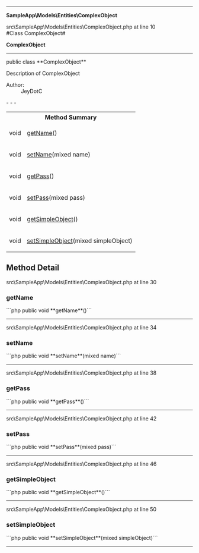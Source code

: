 - - -

**SampleApp\Models\Entities\ComplexObject**
<div class="location">src\SampleApp\Models\Entities\ComplexObject.php at line 10</div>
#Class ComplexObject#

**ComplexObject**


- - -

<p class="signature">public  class **ComplexObject**</p>

<div class="comment" id="overview_description"><p>Description of ComplexObject</p></div>

<dl>
<dt>Author:</dt>
<dd>JeyDotC</dd>
</dl>
- - -

<table id="summary_method">
<tr><th colspan="2">Method Summary</th></tr>
<tr>
<td class="type"> void</td>
<td class="description"><p class="name"><a href="#getName">getName</a>()</p></td>
</tr>
<tr>
<td class="type"> void</td>
<td class="description"><p class="name"><a href="#setName">setName</a>(mixed name)</p></td>
</tr>
<tr>
<td class="type"> void</td>
<td class="description"><p class="name"><a href="#getPass">getPass</a>()</p></td>
</tr>
<tr>
<td class="type"> void</td>
<td class="description"><p class="name"><a href="#setPass">setPass</a>(mixed pass)</p></td>
</tr>
<tr>
<td class="type"> void</td>
<td class="description"><p class="name"><a href="#getSimpleObject">getSimpleObject</a>()</p></td>
</tr>
<tr>
<td class="type"> void</td>
<td class="description"><p class="name"><a href="#setSimpleObject">setSimpleObject</a>(mixed simpleObject)</p></td>
</tr>
</table>

<h2 id="detail_method">Method Detail</h2>
<div class="location">src\SampleApp\Models\Entities\ComplexObject.php at line 30</div>
<h3 id="getName()">getName</h3>
```php
public  void **getName**()```
<div class="details">
</div>

- - -

<div class="location">src\SampleApp\Models\Entities\ComplexObject.php at line 34</div>
<h3 id="setName()">setName</h3>
```php
public  void **setName**(mixed name)```
<div class="details">
</div>

- - -

<div class="location">src\SampleApp\Models\Entities\ComplexObject.php at line 38</div>
<h3 id="getPass()">getPass</h3>
```php
public  void **getPass**()```
<div class="details">
</div>

- - -

<div class="location">src\SampleApp\Models\Entities\ComplexObject.php at line 42</div>
<h3 id="setPass()">setPass</h3>
```php
public  void **setPass**(mixed pass)```
<div class="details">
</div>

- - -

<div class="location">src\SampleApp\Models\Entities\ComplexObject.php at line 46</div>
<h3 id="getSimpleObject()">getSimpleObject</h3>
```php
public  void **getSimpleObject**()```
<div class="details">
</div>

- - -

<div class="location">src\SampleApp\Models\Entities\ComplexObject.php at line 50</div>
<h3 id="setSimpleObject()">setSimpleObject</h3>
```php
public  void **setSimpleObject**(mixed simpleObject)```
<div class="details">
</div>

- - -


